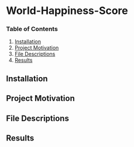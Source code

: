 # World-Happiness-Score



### Table of Contents

1. [Installation](#installation)
2. [Project Motivation](#motivation)
3. [File Descriptions](#files)
4. [Results](#results)

## Installation <a name="installation"></a>



## Project Motivation<a name="motivation"></a>



## File Descriptions <a name="files"></a>



## Results<a name="results"></a>


